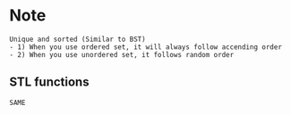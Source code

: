 
# Note
    Unique and sorted (Similar to BST)
    - 1) When you use ordered set, it will always follow accending order
    - 2) When you use unordered set, it follows random order 

## STL functions 
    SAME
